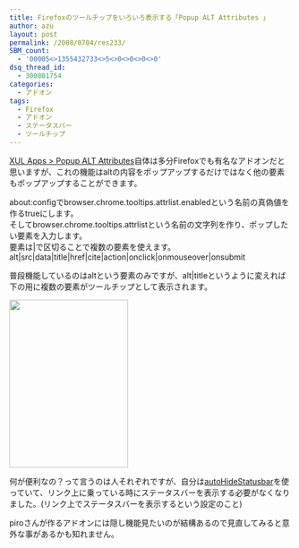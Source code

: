 ```yaml
---
title: Firefoxのツールチップをいろいろ表示する「Popup ALT Attributes 」
author: azu
layout: post
permalink: /2008/0704/res233/
SBM_count:
  - '00005<>1355432733<>5<>0<>0<>0<>0'
dsq_thread_id:
  - 300801754
categories:
  - アドオン
tags:
  - Firefox
  - アドオン
  - ステータスバー
  - ツールチップ
---
```

[XUL Apps > Popup ALT Attributes][1]自体は多分Firefoxでも有名なアドオンだと思いますが、これの機能はaltの内容をポップアップするだけではなく他の要素もポップアップすることができます。

about:configでbrowser.chrome.tooltips.attrlist.enabledという名前の真偽値を作るtrueにします。  
そしてbrowser.chrome.tooltips.attrlistという名前の文字列を作り、ポップしたい要素を入力します。  
要素は|で区切ることで複数の要素を使えます。  
alt|src|data|title|href|cite|action|onclick|onmouseover|onsubmit

普段機能しているのはaltという要素のみですが、alt|titleというように変えれば下の用に複数の要素がツールチップとして表示されます。

[<img src="http://wordpress.local/wp-content/uploads/2008/07/cap003-212x300.png" alt="" title="cap003" width="212" height="300" class="alignnone size-medium wp-image-234" />][2]

何が便利なの？って言うのは人それぞれですが、自分は[autoHideStatusbar][3]を使っていて、リンク上に乗っている時にステータスバーを表示する必要がなくなりました。(リンク上でステータスバーを表示するという設定のこと)

piroさんが作るアドオンには隠し機能見たいのが結構あるので見直してみると意外な事があるかも知れません。

 [1]: http://piro.sakura.ne.jp/xul/_popupalt.html
 [2]: http://wordpress.local/wp-content/uploads/2008/07/cap003.png
 [3]: http://caspar.regis.free.fr/ahs/